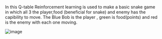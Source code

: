 In this Q-table Reinforcement learning is used to make a basic snake game in which all 3 the player,food (beneficial for snake) and enemy 
has the capibility to move.
The Blue Bob is the player , green is food(points) and red is the enemy with each one moving.

![image](https://user-images.githubusercontent.com/40724179/88847001-0abbbf80-d204-11ea-8161-3532281abbc6.png)
